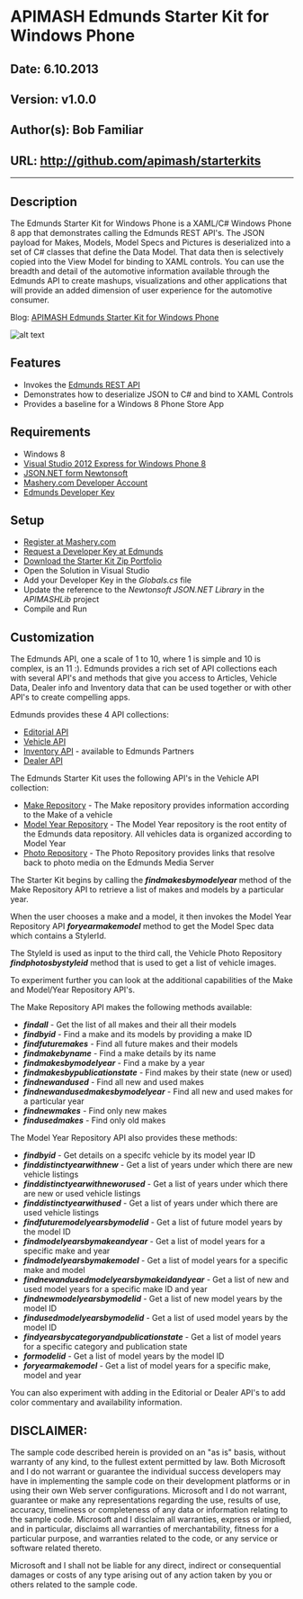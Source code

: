 # APIMASH Edmunds Starter Kit for Windows Phone
## Date: 6.10.2013
## Version: v1.0.0
## Author(s): Bob Familiar
## URL: http://github.com/apimash/starterkits

----------
## Description
The Edmunds Starter Kit for Windows Phone is a XAML/C# Windows Phone 8 app that demonstrates calling the Edmunds REST API's. The JSON payload for Makes, Models, Model Specs and Pictures is deserialized into a set of C# classes that define the Data Model. That data then is selectively copied into the View Model for binding to XAML controls. You can use the breadth and detail of the automotive information available through the Edmunds API to create mashups, visualizations and other applications that will provide an added dimension of user experience for the automotive consumer.

Blog: [APIMASH Edmunds Starter Kit for Windows Phone][1]

![alt text][2]

## Features
 - Invokes the [Edmunds REST API][3]
 - Demonstrates how to deserialize JSON to C# and bind to XAML Controls
 - Provides a baseline for a Windows 8 Phone Store App

## Requirements

 - Windows 8
 - [Visual Studio 2012 Express for Windows Phone 8][4]
 - [JSON.NET form Newtonsoft][5]
 - [Mashery.com Developer Account][6]
 - [Edmunds Developer Key][7]

## Setup

 - [Register at Mashery.com][8]
 - [Request a Developer Key at Edmunds][9]
 - [Download the Starter Kit Zip Portfolio][10] 
 - Open the Solution in Visual Studio
 - Add your Developer Key in the *Globals.cs* file
 - Update the reference to the *Newtonsoft JSON.NET Library* in the *APIMASHLib* project
 - Compile and Run

## Customization

The Edmunds API, one a scale of 1 to 10, where 1 is simple and 10 is complex, is an 11 :). Edmunds provides a rich set of API collections each with several API's and methods that give you access to Articles, Vehicle Data, Dealer info and Inventory data that can be used together or with other API's to create compelling apps.

Edmunds provides these 4 API collections:

 - [Editorial API][11]
 - [Vehicle API][12]
 - [Inventory API][13] - available to Edmunds Partners
 - [Dealer API][14]

The Edmunds Starter Kit uses the following API's in the Vehicle API collection:

 - [Make Repository][15] - The Make repository provides information according to the Make of a vehicle
 - [Model Year Repository][16] - The Model Year repository is the root entity of the Edmunds data repository. All vehicles data is organized according to Model Year
 - [Photo Repository][17] - The Photo Repository provides links that resolve back to photo media on the Edmunds Media Server

The Starter Kit begins by calling the ***findmakesbymodelyear*** method of the Make Repository API to retrieve a list of makes and models by a particular year.

When the user chooses a make and a model, it then invokes the Model Year Repository API ***foryearmakemodel*** method to get the Model Spec data which contains a StylerId.

The StyleId is used as input to the third call, the Vehicle Photo Repository ***findphotosbystyleid*** method that is used to get a list of vehicle images.

To experiment further you can look at the additional capabilities of the Make and Model/Year Repository API's.

The Make Repository API makes the following methods available:

 - ***findall*** - Get the list of all makes and their all their models
 - ***findbyid*** - Find a make and its models by providing a make ID
 - ***findfuturemakes*** - Find all future makes and their models
 - ***findmakebyname*** - Find a make details by its name 
 - ***findmakesbymodelyear*** - Find a make by a year 
 - ***findmakesbypublicationstate*** - Find makes by their state (new or used) 
 - ***findnewandused*** - Find all new and used makes 
 - ***findnewandusedmakesbymodelyear*** - Find all new and used makes for a particular year
 - ***findnewmakes*** - Find only new makes 
 - ***findusedmakes*** - Find only old makes 

The Model Year Repository API also provides these methods:

 - ***findbyid*** - Get details on a specifc vehicle by its model year ID
 - ***finddistinctyearwithnew*** - Get a list of years under which there are new vehicle listings 
 - ***finddistinctyearwithneworused*** - Get a list of years under which there are new or used vehicle listings
 - ***finddistinctyearwithused*** - Get a list of years under which there are used vehicle listings 
 - ***findfuturemodelyearsbymodelid*** - Get a list of future model years by the model ID 
 - ***findmodelyearsbymakeandyear*** - Get a list of model years for a specific make and year
 - ***findmodelyearsbymakemodel*** - Get a list of model years for a specific make and model 
 - ***findnewandusedmodelyearsbymakeidandyear*** - Get a list of new and used model years for a specific make ID and year
 - ***findnewmodelyearsbymodelid*** - Get a list of new model years by the model ID 
 - ***findusedmodelyearsbymodelid*** - Get a list of used model years by the model ID 
 - ***findyearsbycategoryandpublicationstate*** - Get a list of model years for a specific category and publication state 
 - ***formodelid*** - Get a list of model years by the model ID 
 - ***foryearmakemodel*** - Get a list of model years for a specific make, model and year 

You can also experiment with adding in the Editorial or Dealer API's to add color commentary and availability information.

## DISCLAIMER: 

The sample code described herein is provided on an "as is" basis, without warranty of any kind, to the fullest extent permitted by law. Both Microsoft and I do not warrant or guarantee the individual success developers may have in implementing the sample code on their development platforms or in using their own Web server configurations. 
Microsoft and I do not warrant, guarantee or make any representations regarding the use, results of use, accuracy, timeliness or completeness of any data or information relating to the sample code. Microsoft and I disclaim all warranties, express or implied, and in particular, disclaims all warranties of merchantability, fitness for a particular purpose, and warranties related to the code, or any service or software related thereto. 

Microsoft and I shall not be liable for any direct, indirect or consequential damages or costs of any type arising out of any action taken by you or others related to the sample code.


  [1]: http://theundocumentedapi.com/index.php/apimash-edmunds-starter-kit-for-windows-phone-8/
  [2]: https://raw.github.com/apimash/StarterKits/master/Windows%20Phone%20Starter%20Kits/APIMASH_Edmunds_StarterKit_Phone/APIMASH_Edmunds_StarterKit_Screen3.png "Edmunds Starter Kit"
  [3]: http://developer.edmunds.com "Edmunds"
  [4]: http://www.microsoft.com/visualstudio/eng/products/visual-studio-express-for-windows-phone
  [5]: https://json.codeplex.com/ "JSON.NET"
  [6]: http://developer.mashery.com/ "Mashery.com"
  [7]: http://developer.edmunds.com "Edmunds Developer Key"
  [8]: http://developer.mashery.com/ "Register at Mashery.com"
  [9]: http://developer.edmunds.com "Edmunds Developer Key"
  [10]: http://apimash.github.io/StarterKits "APIMASH Starter Kits"
  [11]: http://developer.edmunds.com/docs/read/the_editorial_api "Editorial API"
  [12]: http://developer.edmunds.com/docs/read/The_Vehicle_API "Vehicle API"
  [13]: http://developer.edmunds.com/docs/read/the_inventory_api "Inventory API"
  [14]: http://developer.edmunds.com/docs/read/The_Dealer_API "Dealer API"
  [15]: http://developer.edmunds.com/docs/read/the_vehicle_api/Make_Repository "Make Repository"
  [16]: http://developer.edmunds.com/docs/read/the_vehicle_api/Year_Repository "Model Year Repository"
  [17]: http://developer.edmunds.com/docs/read/the_vehicle_api/Photos "Photo Repository"